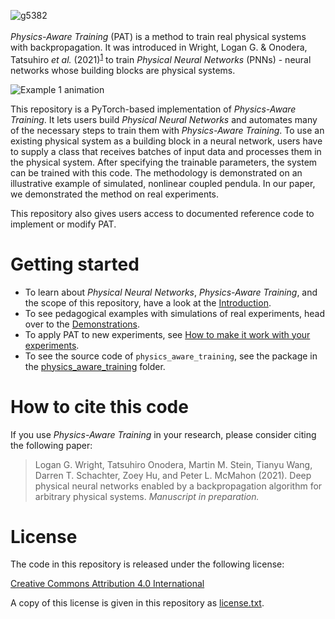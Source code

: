 
![g5382](https://user-images.githubusercontent.com/35846424/116468174-894e9780-a83e-11eb-97a8-88063e1653c0.png)
<br/><br/>
*Physics-Aware Training* (PAT) is a method to train real physical systems with backpropagation. It was introduced in Wright, Logan G. & Onodera, Tatsuhiro *et al.* (2021)<sup>[1](#how-to-cite-this-code)</sup> to train *Physical Neural Networks* (PNNs) - neural networks whose building blocks are physical systems.


![Example 1 animation](https://github.com/mcmahon-lab/Physics-Aware-Training/blob/main/Example1.gif?raw=true)


This repository is a PyTorch-based implementation of *Physics-Aware Training*. It lets users build *Physical Neural Networks* and automates many of the necessary steps to train them with *Physics-Aware Training*. To use an existing physical system as a building block in a neural network, users have to supply a class that receives batches of input data and processes them in the physical system. After specifying the trainable parameters, the system can be trained with this code. The methodology is demonstrated on an illustrative example of simulated, nonlinear coupled pendula. In our paper, we demonstrated the method on real experiments. 

This repository also gives users access to documented reference code to implement or modify PAT.

# Getting started

- To learn about *Physical Neural Networks*, *Physics-Aware Training*, and the scope of this repository, have a look at the [Introduction](https://github.com/mcmahon-lab/Physics-Aware-Training/tree/main/docs/introduction.md).
- To see pedagogical examples with simulations of real experiments, head over to the [Demonstrations](https://github.com/mcmahon-lab/Physics-Aware-Training/tree/main/examples/README.md).
- To apply PAT to new experiments, see [How to make it work with your experiments](https://github.com/mcmahon-lab/Physics-Aware-Training/tree/main/docs/how_to_create_own_exp.md).
- To see the source code of `physics_aware_training`, see the package in the [physics_aware_training](https://github.com/mcmahon-lab/Physics-Aware-Training/tree/main/physics_aware_training) folder.


# How to cite this code

If you use *Physics-Aware Training* in your research, please consider citing the following paper:

>Logan G. Wright, Tatsuhiro Onodera, Martin M. Stein, Tianyu Wang, Darren T. Schachter, Zoey Hu, and Peter L. McMahon (2021). Deep physical neural networks enabled by a backpropagation algorithm for arbitrary physical systems. *Manuscript in preparation.*

# License

The code in this repository is released under the following license:

[Creative Commons Attribution 4.0 International](https://creativecommons.org/licenses/by/4.0/)

A copy of this license is given in this repository as [license.txt](https://github.com/mcmahon-lab/Physics-Aware-Training/blob/main/license.txt).

